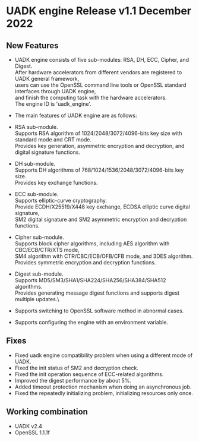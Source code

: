 
# UADK engine Release v1.1 December 2022

## New Features

- UADK engine consists of five sub-modules: RSA, DH, ECC, Cipher, and Digest.\
  After hardware accelerators from different vendors are registered to UADK general framework,\
  users can use the OpenSSL command line tools or OpenSSL standard interfaces through UADK engine,\
  and finish the computing task with the hardware accelerators.\
  The engine ID is 'uadk_engine'.

- The main features of UADK engine are as follows:
- RSA sub-module.\
  Supports RSA algorithm of 1024/2048/3072/4096-bits key size with standard mode and CRT mode.\
  Provides key generation, asymmetric encryption and decryption, and digital signature functions.
- DH sub-module.\
  Supports DH algorithms of 768/1024/1536/2048/3072/4096-bits key size.\
  Provides key exchange functions.
- ECC sub-module.\
  Supports elliptic-curve cryptography.\
  Provide ECDH/X25519/X448 key exchange, ECDSA elliptic curve digital signature,\
  SM2 digital signature and SM2 asymmetric encryption and decryption functions.
- Cipher sub-module.\
  Supports block cipher algorithms, including AES algorithm with CBC/ECB/CTR/XTS mode,\
  SM4 algorithm with CTR/CBC/ECB/OFB/CFB mode, and 3DES algorithm.\
  Provides symmetric encryption and decryption functions.
- Digest sub-module.\
  Supports MD5/SM3/SHA1/SHA224/SHA256/SHA384/SHA512 algorithms.\
  Provides generating message digest functions and supports digest multiple updates.\
- Supports switching to OpenSSL software method in abnormal cases.
- Supports configuring the engine with an environment variable.

## Fixes

- Fixed uadk engine compatibility problem when using a different mode of UADK.
- Fixed the init status of SM2 and decryption check.
- Fixed the init operation sequence of ECC-related algorithms.
- Improved the digest performance by about 5%.
- Added timeout protection mechanism when doing an asynchronous job.
- Fixed the repeatedly initializing problem, initializing resources only once.

## Working combination

- UADK v2.4
- OpenSSL 1.1.1f
